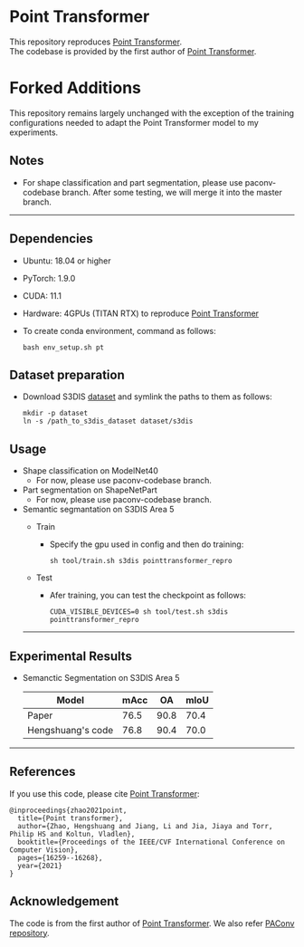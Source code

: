 # Point Transformer
This repository reproduces [Point Transformer](https://arxiv.org/abs/2012.09164). \
The codebase is provided by the first author of [Point Transformer](https://arxiv.org/abs/2012.09164).

# Forked Additions
This repository remains largely unchanged with the exception of the training configurations needed to adapt the Point Transformer model to my experiments.


## Notes
- For shape classification and part segmentation, please use paconv-codebase branch. After some testing, we will merge it into the master branch.

---
## Dependencies
- Ubuntu: 18.04 or higher
- PyTorch: 1.9.0 
- CUDA: 11.1 
- Hardware: 4GPUs (TITAN RTX) to reproduce [Point Transformer](https://arxiv.org/abs/2012.09164) 
- To create conda environment, command as follows:

  ```
  bash env_setup.sh pt
  ```

## Dataset preparation
- Download S3DIS [dataset](https://drive.google.com/uc?export=download&id=1KUxWagmEWnvMhEb4FRwq2Mj0aa3U3xUf) and symlink the paths to them as follows:

     ```
     mkdir -p dataset
     ln -s /path_to_s3dis_dataset dataset/s3dis
     ```

## Usage
- Shape classification on ModelNet40
  - For now, please use paconv-codebase branch.
- Part segmentation on ShapeNetPart
  - For now, please use paconv-codebase branch.
- Semantic segmantation on S3DIS Area 5
  - Train

    - Specify the gpu used in config and then do training:

      ```
      sh tool/train.sh s3dis pointtransformer_repro
      ```

  - Test

    - Afer training, you can test the checkpoint as follows:

      ```
      CUDA_VISIBLE_DEVICES=0 sh tool/test.sh s3dis pointtransformer_repro
      ```
  ---
## Experimental Results

- Semanctic Segmentation on S3DIS Area 5

  |Model | mAcc | OA | mIoU |
  |-------| ------| ----| -------|
  |Paper| 76.5 | 90.8 | 70.4 |
  |Hengshuang's code | 76.8 | 90.4 | 70.0 |
---
## References

If you use this code, please cite [Point Transformer](https://arxiv.org/abs/2012.09164):
```
@inproceedings{zhao2021point,
  title={Point transformer},
  author={Zhao, Hengshuang and Jiang, Li and Jia, Jiaya and Torr, Philip HS and Koltun, Vladlen},
  booktitle={Proceedings of the IEEE/CVF International Conference on Computer Vision},
  pages={16259--16268},
  year={2021}
}
```

## Acknowledgement
The code is from the first author of [Point Transformer](https://arxiv.org/abs/2012.09164).
We also refer [PAConv repository](https://github.com/CVMI-Lab/PAConv).
